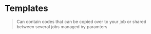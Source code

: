 # Templates

> Can contain codes that can be copied over to your job or shared between several jobs managed by paramters
>